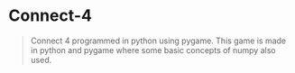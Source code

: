 # Connect-4 

> Connect 4 programmed in python using pygame.
This game is made in python and pygame where some basic concepts of numpy also used.
